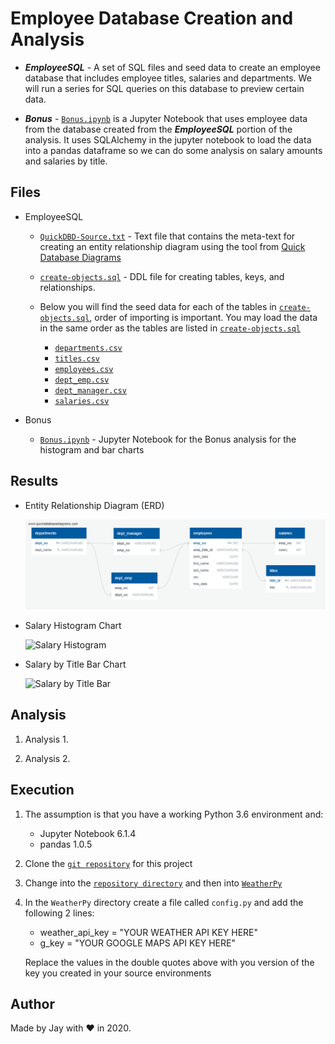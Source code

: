 # Employee Database Creation and Analysis

- **_EmployeeSQL_** - A set of SQL files and seed data to create an employee database that includes employee titles, salaries and departments. We will run a series for SQL queries on this database to preview certain data.

- **_Bonus_** - [`Bonus.ipynb`](Bonus/Bonus.ipynb) is a Jupyter Notebook that uses employee data from the database created from the **_EmployeeSQL_** portion of the analysis. It uses SQLAlchemy in the jupyter notebook to load the data into a pandas dataframe so we can do some analysis on salary amounts and salaries by title.

## Files

- EmployeeSQL

  - [`QuickDBD-Source.txt`](EmployeeSQL/DDL/QuickDBD-Source.txt) - Text file that contains the meta-text for creating an entity relationship diagram using the tool from [Quick Database Diagrams](https://app.quickdatabasediagrams.com/)

  - [`create-objects.sql`](EmployeeSQL/DDL/create-objects.sql) - DDL file for creating tables, keys, and relationships.

  - Below you will find the seed data for each of the tables in [`create-objects.sql`](EmployeeSQL/DDL/create-objects.sql), order of importing is important. You may load the data in the same order as the tables are listed in [`create-objects.sql`](EmployeeSQL/DDL/create-objects.sql)

    - [`departments.csv`](EmployeeSQL/Resources/departments.csv)
    - [`titles.csv`](EmployeeSQL/Resources/titles.csv)
    - [`employees.csv`](EmployeeSQL/Resources/employees.csv)
    - [`dept_emp.csv`](EmployeeSQL/Resources/dept_emp.csv)
    - [`dept_manager.csv`](EmployeeSQL/Resources/dept_manager.csv)
    - [`salaries.csv`](EmployeeSQL/Resources/salaries.csv)

- Bonus

  - [`Bonus.ipynb`](Bonus/Bonus.ipynb) - Jupyter Notebook for the Bonus analysis for the histogram and bar charts

## Results

- Entity Relationship Diagram (ERD)

  ![ERD](EmployeeSQL/Results/QuickDBD-export_ERD.png)

- Salary Histogram Chart

  ![Salary Histogram](EmployeeSQL/Results/histogram-salary.png)

- Salary by Title Bar Chart

  ![Salary by Title Bar](EmployeeSQL/Results/bar-salary-title.png)

## Analysis

1. Analysis 1.

1. Analysis 2.

## Execution

1. The assumption is that you have a working Python 3.6 environment and:

   - Jupyter Notebook 6.1.4
   - pandas 1.0.5

1. Clone the [`git repository`](https://github.com/jayhjman/sql-challenge) for this project
1. Change into the [`repository directory`](https://github.com/jayhjman/sql-challenge) and then into [`WeatherPy`](WeatherPy/)
1. In the `WeatherPy` directory create a file called `config.py` and add the following 2 lines:

   - weather_api_key = "YOUR WEATHER API KEY HERE"
   - g_key = "YOUR GOOGLE MAPS API KEY HERE"

   Replace the values in the double quotes above with you version of the key you created in your source environments

## Author

Made by Jay with :heart: in 2020.
